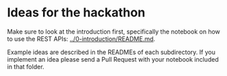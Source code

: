 # Ideas for the hackathon
Make sure to look at the introduction first, specifically the notebook on how
to use the REST APIs: [../0-introduction/README.md](0-introduction/README.md).

Example ideas are described in the READMEs of each subdirectory. If you
implement an idea please send a Pull Request with your notebook included in
that folder.
